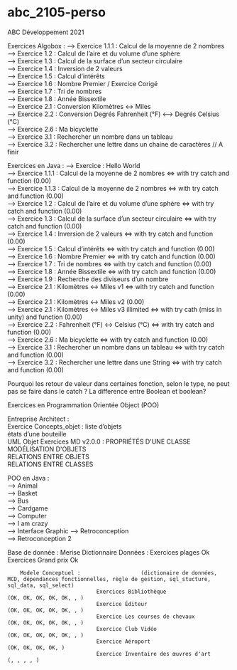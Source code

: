 # abc_2105-perso
ABC Développement 2021

Exercices Algobox :
--> Exercice 1.1.1 : Calcul de la moyenne de 2 nombres  
--> Exercice 1.2 : Calcul de l’aire et du volume d’une sphère  
--> Exercice 1.3 : Calcul de la surface d’un secteur circulaire  
--> Exercice 1.4 : Inversion de 2 valeurs  
--> Exercice 1.5 : Calcul d’intérêts  
--> Exercice 1.6 : Nombre Premier / Exercice Corigé  
--> Exercice 1.7 : Tri de nombres  
--> Exercice 1.8 : Année Bissextile  
--> Exercice 2.1 : Conversion Kilomètres <-> Miles  
--> Exercice 2.2 : Conversion Degrés Fahrenheit (°F) <--> Degrés Celsius (°C)  
--> Exercice 2.6 : Ma bicyclette  
--> Exercice 3.1 : Rechercher un nombre dans un tableau  
--> Exercice 3.2 : Rechercher une lettre dans un chaine de caractères // A finir  

Exercices en Java :
--> Exercice : Hello World  
--> Exercice 1.1.1 : Calcul de la moyenne de 2 nombres <=> with try catch and function              (0.00)  
--> Exercice 1.1.3 : Calcul de la moyenne de 2 nombres <=> with try catch and function              (0.00)  
--> Exercice 1.2 : Calcul de l’aire et du volume d’une sphère <=> with try catch and function       (0.00)  
--> Exercice 1.3 : Calcul de la surface d’un secteur circulaire <=> with try catch and function     (0.00)  
--> Exercice 1.4 : Inversion de 2 valeurs <=> with try catch and function                           (0.00)  
--> Exercice 1.5 : Calcul d’intérêts <=> with try catch and function                                (0.00)  
--> Exercice 1.6 : Nombre Premier <=> with try catch and function                                   (0.00)  
--> Exercice 1.7 : Tri de nombres <=> with try catch and function                                   (0.00)    
--> Exercice 1.8 : Année Bissextile <=> with try catch and function                                 (0.00)  
--> Exercice 1.9 : Recherche des diviseurs d’un nombre  
--> Exercice 2.1 : Kilomètres <-> Miles v1 <=> with try catch and function                          (0.00)  
--> Exercice 2.1 : Kilomètres <-> Miles v2                                                          (0.00)  
--> Exercice 2.1 : Kilomètres <-> Miles v3 illimited <=> with try cath (miss in unity) and function (0.00)  
--> Exercice 2.2 : Fahrenheit (°F) <-> Celsius (°C) <=> with try catch and function                 (0.00)  
--> Exercice 2.6 : Ma bicyclette  <=> with try catch and function                                   (0.00)  
--> Exercice 3.1 : Rechercher un nombre dans un tableau <=> with try catch and function             (0.00)  
--> Exercice 3.2 : Rechercher une lettre dans une String <=> with try catch and function            (0.00)  

Pourquoi les retour de valeur dans certaines fonction, selon le type, ne peut pas se faire dans le catch ?
La difference entre Boolean et boolean?

Exercices en Programmation Orientée Object (POO)   

Entreprise Architect :   
Exercice Concepts_objet :       liste d’objets    
                                états d’une bouteille   
UML Objet Exercices MD v2.0.0 : PROPRIÉTÉS D'UNE CLASSE   
                                MODÉLISATION D'OBJETS   
                                RELATIONS ENTRE OBJETS   
                                RELATIONS ENTRE CLASSES   

POO en Java :   
--> Animal   
--> Basket   
--> Bus   
--> Cardgame   
--> Computer   
--> I am crazy   
--> Interface Graphic
--> Retroconception   
--> Retroconception 2   

Base de donnée :
Merise  Dictionnaire Données :  Exercices plages                            Ok   
                                Exercices Grand prix                        Ok   

        Modele Conceptuel :                   (dictionaire de données, MCD, dépendances fonctionnelles, règle de gestion, sql_stucture, sql_data, sql_select)  
                                Exercices Bibliothèque                      (OK, OK, OK, OK, OK, , )   
                                Exercice Éditeur                            (OK, OK, OK, OK, OK, , )   
                                Exercice Les courses de chevaux             (OK, OK, OK, OK, OK, , )   
                                Exercice Club Vidéo                         (OK, OK, OK, OK, OK, , )   
                                Exercice Aéroport                           (OK, OK, OK, OK, )   
                                Exercice Inventaire des œuvres d'art        (, , , , )  